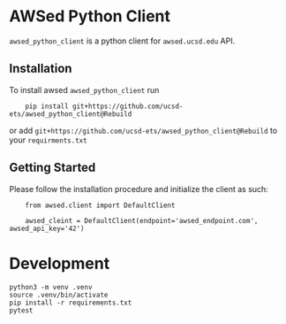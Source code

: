 # AWSed Python Client

`awsed_python_client` is a python client for `awsed.ucsd.edu` API.

## Installation

To install awsed `awsed_python_client` run

```
    pip install git+https://github.com/ucsd-ets/awsed_python_client@Rebuild
```

or add `git+https://github.com/ucsd-ets/awsed_python_client@Rebuild` to your `requirments.txt`

## Getting Started

Please follow the installation procedure and initialize the client as such:

```python3
    from awsed.client import DefaultClient

    awsed_cleint = DefaultClient(endpoint='awsed_endpoint.com', awsed_api_key='42')
```


# Development

```
python3 -m venv .venv
source .venv/bin/activate
pip install -r requirements.txt
pytest
```
